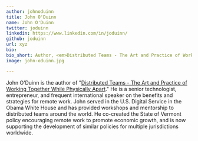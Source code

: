 ```yaml
---
author: johnoduinn
title: John O'Duinn
name: John O'Duinn
twitter: joduinn
linkedin: https://www.linkedin.com/in/joduinn/
github: joduinn
url: xyz
bio: 
bio_short: Author, <em>Distributed Teams - The Art and Practice of Working Together While Physically Apart</em>
image: john-oduinn.jpg

---
```


John O’Duinn is the author of "<a href="https://www.amzn.com/1732254907">Distributed Teams - The Art and Practice of Working Together While Physically Apart</a>." He is a senior technologist, entrepreneur, and frequent international speaker on the benefits and strategies for remote work. John served in the U.S. Digital Service in the Obama White House and has provided workshops and mentorship to distributed teams around the world. He co-created the State of Vermont policy encouraging remote work to promote economic growth, and is now supporting the development of similar policies for multiple jurisdictions worldwide.